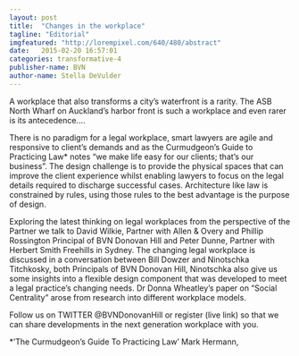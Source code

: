 ```yaml
---
layout: post
title:  "Changes in the workplace"
tagline: "Editorial"
imgfeatured: "http://lorempixel.com/640/480/abstract"
date:   2015-02-20 16:57:01
categories: transformative-4
publisher-name: BVN
author-name: Stella DeVulder
---
```


A workplace that also transforms a city’s waterfront is a rarity.  The ASB North Wharf on Auckland’s harbor front is such a workplace and even rarer is its antecedence….

There is no paradigm for a legal workplace, smart lawyers are agile and responsive to client’s demands and as the Curmudgeon’s Guide to Practicing Law* notes “we make life easy for our clients;  that’s our business”.   The design challenge is to provide the physical spaces that can improve the client experience whilst enabling lawyers to focus on the legal details required to discharge successful cases. Architecture like law is constrained by rules, using those rules to the best advantage is the purpose of design.

Exploring the latest thinking on legal workplaces from the perspective of the Partner we talk to David Wilkie, Partner with Allen & Overy and Phillip Rossington Principal of BVN Donovan Hill and Peter Dunne, Partner with Herbert Smith Freehills in Sydney.  The changing legal workplace is discussed in a conversation between Bill Dowzer and Ninotschka Titchkosky, both Principals of BVN Donovan Hill, Ninotschka also give us some insights into a flexible design component that was developed to meet a legal practice’s changing needs.  Dr Donna Wheatley’s paper on “Social Centrality” arose from research into different workplace models.

Follow us on TWITTER @BVNDonovanHill or register (live link) so that we can share developments in the next generation workplace with you.

*’The Curmudgeon’s Guide To Practicing Law’ Mark Hermann,
